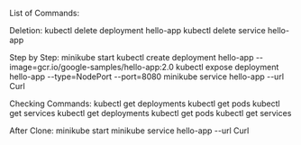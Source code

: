 List of Commands:

Deletion:
kubectl delete deployment hello-app
kubectl delete service hello-app

Step by Step:
minikube start
kubectl create deployment hello-app --image=gcr.io/google-samples/hello-app:2.0
kubectl expose deployment hello-app --type=NodePort --port=8080
minikube service hello-app --url
Curl 

Checking Commands:
kubectl get deployments
kubectl get pods
kubectl get services
kubectl get deployments
kubectl get pods
kubectl get services

After Clone:
minikube start
minikube service hello-app --url
Curl 

